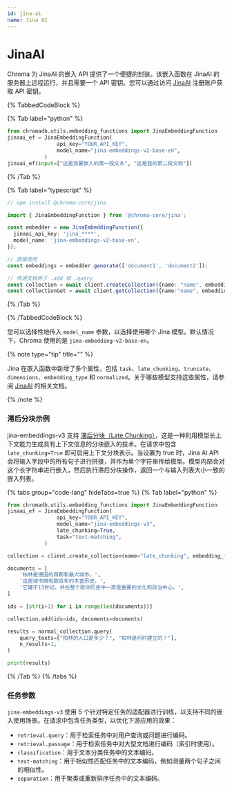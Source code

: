 ```yaml
---
id: jina-ai
name: Jina AI
---
```


# JinaAI

Chroma 为 JinaAI 的嵌入 API 提供了一个便捷的封装。该嵌入函数在 JinaAI 的服务器上远程运行，并且需要一个 API 密钥。您可以通过访问 [JinaAI](https://jina.ai/embeddings/) 注册账户获取 API 密钥。

{% TabbedCodeBlock %}

{% Tab label="python" %}

```python
from chromadb.utils.embedding_functions import JinaEmbeddingFunction
jinaai_ef = JinaEmbeddingFunction(
                api_key="YOUR_API_KEY",
                model_name="jina-embeddings-v2-base-en",
            )
jinaai_ef(input=["这是我要嵌入的第一段文本", "这是我的第二段文档"])
```

{% /Tab %}

{% Tab label="typescript" %}

```typescript
// npm install @chroma-core/jina

import { JinaEmbeddingFunction } from '@chroma-core/jina';

const embedder = new JinaEmbeddingFunction({
  jinaai_api_key: 'jina_****',
  model_name: 'jina-embeddings-v2-base-en',
});

// 直接使用
const embeddings = embedder.generate(['document1', 'document2']);

// 传递文档用于 .add 和 .query
const collection = await client.createCollection({name: "name", embeddingFunction: embedder})
const collectionGet = await client.getCollection({name:"name", embeddingFunction: embedder})
```

{% /Tab %}

{% /TabbedCodeBlock %}

您可以选择性地传入 `model_name` 参数，以选择使用哪个 Jina 模型。默认情况下，Chroma 使用的是 `jina-embedding-v2-base-en`。

{% note type="tip" title="" %}

Jina 在嵌入函数中新增了多个属性，包括 `task`、`late_chunking`、`truncate`、`dimensions`、`embedding_type` 和 `normalized`。关于哪些模型支持这些属性，请参阅 [JinaAI](https://jina.ai/embeddings/) 的相关文档。

{% /note %}

### 滞后分块示例

jina-embeddings-v3 支持 [滞后分块（Late Chunking）](https://jina.ai/news/late-chunking-in-long-context-embedding-models/)，这是一种利用模型长上下文能力生成具有上下文信息的分块嵌入的技术。在请求中包含 `late_chunking=True` 即可启用上下文分块表示。当设置为 true 时，Jina AI API 会将输入字段中的所有句子进行拼接，并作为单个字符串传给模型。模型内部会对这个长字符串进行嵌入，然后执行滞后分块操作，返回一个与输入列表大小一致的嵌入列表。

{% tabs group="code-lang" hideTabs=true %}
{% Tab label="python" %}

```python
from chromadb.utils.embedding_functions import JinaEmbeddingFunction
jinaai_ef = JinaEmbeddingFunction(
                api_key="YOUR_API_KEY",
                model_name="jina-embeddings-v3",
                late_chunking=True,
                task="text-matching",
            )

collection = client.create_collection(name="late_chunking", embedding_function=jinaai_ef)

documents = [
    '柏林是德国的首都和最大城市。',
    '这座城市拥有数百年的丰富历史。',
    '它建于13世纪，并在整个欧洲历史中一直是重要的文化和政治中心。',
]

ids = [str(i+1) for i in range(len(documents))]

collection.add(ids=ids, documents=documents)

results = normal_collection.query(
    query_texts=["柏林的人口是多少？", "柏林是何时建立的？"],
    n_results=1,
)

print(results)
```
{% /Tab %}
{% /tabs %}

### 任务参数
`jina-embeddings-v3` 使用 5 个针对特定任务的适配器进行训练，以支持不同的嵌入使用场景。在请求中包含任务类型，以优化下游应用的效果：
- `retrieval.query`：用于检索任务中对用户查询或问题进行编码。
- `retrieval.passage`：用于检索任务中对大型文档进行编码（索引时使用）。
- `classification`：用于文本分类任务中的文本编码。
- `text-matching`：用于相似性匹配任务中的文本编码，例如测量两个句子之间的相似性。
- `separation`：用于聚类或重新排序任务中的文本编码。